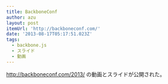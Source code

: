 ```yaml
---
title: BackboneConf
author: azu
layout: post
itemUrl: 'http://backboneconf.com/'
date: '2013-08-17T05:17:51.023Z'
tags:
  - backbone.js
  - スライド
  - 動画
---
```

http://backboneconf.com/2013/ の動画とスライドが公開された。

